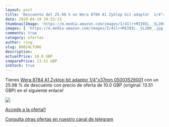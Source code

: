 ```yaml
---
layout: post
title: 'Descuento del 25.98 % en Wera 8784 A1 Zyklop bit adaptor  1/4"x37'
date: 2020-04-19 20:53:13
thumbnailImage: 'https://m.media-amazon.com/images/I/41lr+MII0IL._SL200_.jpg'
images: [ 'https://m.media-amazon.com/images/I/41lr+MII0IL._SL200_.jpg' ]
comments: true
category: ofertas
author: ring
slug: B0024LTUN6
description:
actualPrice: 10.0 GBP
comparePrice: 13.51 GBP
inStock: true
---
```


Tienes [Wera 8784 A1 Zyklop bit adaptor  1/4"x37mm  05003529001](https://www.amazon.com/dp/B0024LTUN6/?tag=redken08-20) con un 25.98 % de descuento con precio de oferta de 10.0 GBP (original: 13.51 GBP) en el siguiente enlace!

[![](https://m.media-amazon.com/images/I/41lr+MII0IL._SL200_.jpg)](https://www.amazon.com/dp/B0024LTUN6/?tag=redken08-20)

[Accede a la oferta!!](https://www.amazon.com/dp/B0024LTUN6/?tag=redken08-20)

[Consulta otras ofertas en nuestro canal de telegram](https://t.me/s/ofertas25)
